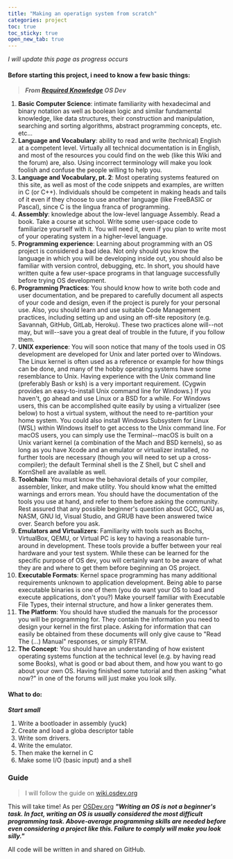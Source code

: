 ```yaml
---
title: "Making an operatign system from scratch"
categories: project
toc: true
toc_sticky: true
open_new_tab: true
---
```


*I will update this page as progress occurs*

#### Before starting this project, i need to know a few basic things:
> ***From [Required Knowledge](https://wiki.osdev.org/Required_Knowledge) OS Dev***

1. **Basic Computer Science**: intimate familiarity with hexadecimal and binary notation as well as boolean logic and similar fundamental knowledge, like data structures, their construction and manipulation, searching and sorting algorithms, abstract programming concepts, etc. etc...
2. **Language and Vocabulary**: ability to read and write (technical) English at a competent level. Virtually all technical documentation is in English, and most of the resources you could find on the web (like this Wiki and the forum) are, also. Using incorrect terminology will make you look foolish and confuse the people willing to help you.
3. **Language and Vocabulary, pt. 2**: Most operating systems featured on this site, as well as most of the code snippets and examples, are written in C (or C++). Individuals should be competent in making heads and tails of it even if they choose to use another language (like FreeBASIC or Pascal), since C is the lingua franca of programming.
4. **Assembly**: knowledge about the low-level language Assembly. Read a book. Take a course at school. Write some user-space code to familiarize yourself with it. You will need it, even if you plan to write most of your operating system in a higher-level language.
5. **Programming experience**: Learning about programming with an OS project is considered a bad idea. Not only should you know the language in which you will be developing inside out, you should also be familiar with version control, debugging, etc. In short, you should have written quite a few user-space programs in that language successfully before trying OS development.
6. **Programming Practices**: You should know how to write both code and user documentation, and be prepared to carefully document all aspects of your code and design, even if the project is purely for your personal use. Also, you should learn and use suitable Code Management practices, including setting up and using an off-site repository (e.g. Savannah, GitHub, GitLab, Heroku). These two practices alone will--not may, but will--save you a great deal of trouble in the future, if you follow them.
7. **UNIX experience**: You will soon notice that many of the tools used in OS development are developed for Unix and later ported over to Windows. The Linux kernel is often used as a reference or example for how things can be done, and many of the hobby operating systems have some resemblance to Unix. Having experience with the Unix command line (preferably Bash or ksh) is a very important requirement. (Cygwin provides an easy-to-install Unix command line for Windows.) If you haven't, go ahead and use Linux or a BSD for a while. For Windows users, this can be accomplished quite easily by using a virtualizer (see below) to host a virtual system, without the need to re-partition your home system. You could also install Windows Subsystem for Linux (WSL) within Windows itself to get access to the Unix command line. For macOS users, you can simply use the Terminal--macOS is built on a Unix variant kernel (a combination of the Mach and BSD kernels), so as long as you have Xcode and an emulator or virtualizer installed, no further tools are necessary (though you will need to set up a cross-compiler); the default Terminal shell is the Z Shell, but C shell and KornShell are available as well.
8. **Toolchain**: You must know the behavioral details of your compiler, assembler, linker, and make utility. You should know what the emitted warnings and errors mean. You should have the documentation of the tools you use at hand, and refer to them before asking the community. Rest assured that any possible beginner's question about GCC, GNU as, NASM, GNU ld, Visual Studio, and GRUB have been answered twice over. Search before you ask.
9. **Emulators and Virtualizers**: Familiarity with tools such as Bochs, VirtualBox, QEMU, or Virtual PC is key to having a reasonable turn-around in development. These tools provide a buffer between your real hardware and your test system. While these can be learned for the specific purpose of OS dev, you will certainly want to be aware of what they are and where to get them before beginning an OS project.
10. **Executable Formats**: Kernel space programming has many additional requirements unknown to application development. Being able to parse executable binaries is one of them (you do want your OS to load and execute applications, don't you?) Make yourself familiar with Executable File Types, their internal structure, and how a linker generates them.
11. **The Platform**: You should have studied the manuals for the processor you will be programming for. They contain the information you need to design your kernel in the first place. Asking for information that can easily be obtained from these documents will only give cause to "Read The (...) Manual" responses, or simply RTFM.
12. **The Concept**: You should have an understanding of how existent operating systems function at the technical level (e.g. by having read some Books), what is good or bad about them, and how you want to go about your own OS. Having finished some tutorial and then asking "what now?" in one of the forums will just make you look silly.


#### What to do:
***Start small*** 

1. Write a bootloader in assembly (yuck)
2. Create and load a globa descriptor table
3. Write som drivers.
4. Write the emulator.
5. Then make the kernel in C
6. Make some I/O (basic input) and a shell

### Guide
> I will follow the guide on [wiki.osdev.org](https://wiki.osdev.org/)

This will take time!
As per [OSDev.org](https://wiki.osdev.org/Required_Knowledge)
***"Writing an OS is not a beginner's task. In fact, writing an OS is usually considered the most difficult programming task. Above-average programming skills are needed before even considering a project like this. Failure to comply will make you look silly."***

All code will be written in and shared on GitHub.